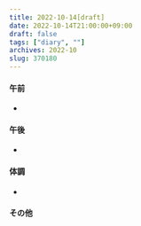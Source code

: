 ```yaml
---
title: 2022-10-14[draft]
date: 2022-10-14T21:00:00+09:00
draft: false
tags: ["diary", ""]
archives: 2022-10
slug: 370180
---
```

#### 午前
- 
#### 午後
- 
#### 体調
- 
#### その他